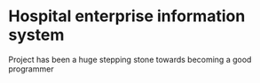 # Hospital enterprise information system

Project has been a huge stepping stone towards becoming a good programmer
